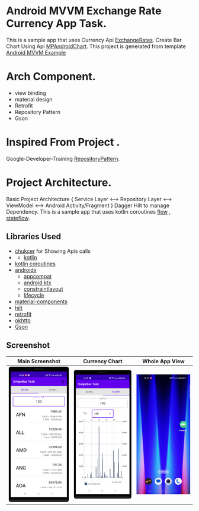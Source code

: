 # Android MVVM Exchange Rate Currency App Task.
This is a sample app  that uses Currency Api [ExchangeRates](https://app.exchangerate-api.com/dashboard).
Create Bar Chart Using Api [MPAndroidChart](https://github.com/PhilJay/MPAndroidChart).
This project is generated from template [Android MVVM Example](https://github.com/SmartAppsDevelopment/GeneralMvvmTemplate)

# Arch Component.
 * view binding
 * material design
 * Retrofit
 * Repository Pattern
 * Gson


# Inspired From Project .
Google-Developer-Training [RepositoryPattern](https://github.com/google-developer-training/android-kotlin-fundamentals-apps/tree/master/RepositoryPattern).


# Project Architecture.
Basic Project Architecture { Service Layer  <--> Repository Layer <--> ViewModel <--> Android Activity/Fragment }
Dagger Hilt to manage Dependency.
This is a sample app  that uses kotlin coroutines [flow](https://developer.android.com/kotlin/flow) , [stateflow](https://developer.android.com/kotlin/flow/stateflow-and-sharedflow).



## Libraries Used
* [chukcer](https://github.com/ChuckerTeam/chucker) for Showing Apis calls
* * [kotlin](https://kotlinlang.org/)
* [kotlin coroutines](https://github.com/Kotlin/kotlinx.coroutines)
* [androidx](https://developer.android.com/jetpack/androidx)
    * [appcompat](https://developer.android.com/jetpack/androidx/releases/appcompat)
    * [android ktx](https://developer.android.com/kotlin/ktx)
    * [constraintlayout](https://developer.android.com/reference/android/support/constraint/ConstraintLayout)
    * [lifecycle](https://developer.android.com/jetpack/androidx/releases/lifecycle)
* [material-components](https://github.com/material-components/material-components-android)
* [hilt](https://developer.android.com/training/dependency-injection/hilt-android)
* [retrofit](https://github.com/square/retrofit)
* [okhttp](https://github.com/square/okhttp)
* [Gson](https://github.com/google/gson)



## Screenshot
Main Screenshot|Currency Chart|Whole App View
:--:|:--:|:--:|
<img src="images/1.png" width="250px" />|<img src="images/2.png" width="250px" />|<img src="images/3.gif" width="250px" />




